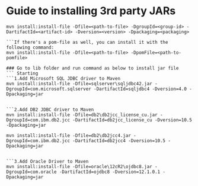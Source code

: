 Guide to installing 3rd party JARs
=====================================
```To install a JAR in the local repository use the following command:
mvn install:install-file -Dfile=<path-to-file> -DgroupId=<group-id> -DartifactId=<artifact-id> -Dversion=<version> -Dpackaging=<packaging>

```If there's a pom-file as well, you can install it with the following command:
mvn install:install-file -Dfile=<path-to-file> -DpomFile=<path-to-pomfile>

### Go to lib folder and run command as below to install jar file
``` Starting 
```1.Add Microsoft SQL JDBC driver to Maven
mvn install:install-file -Dfile=sqlserver\sqljdbc42.jar -DgroupId=com.microsoft.sqlserver -DartifactId=sqljdbc4 -Dversion=4.0 -Dpackaging=jar


```2.Add DB2 JDBC driver to Maven
mvn install:install-file -Dfile=db2\db2jcc_license_cu.jar -DgroupId=com.ibm.db2.jcc -DartifactId=db2jcc_license_cu -Dversion=10.5 -Dpackaging=jar

mvn install:install-file -Dfile=db2\db2jcc4.jar -DgroupId=com.ibm.db2.jcc -DartifactId=db2jcc4 -Dversion=10.5 -Dpackaging=jar


```3.Add Oracle Driver to Maven
mvn install:install-file -Dfile=oracle\12cR2\ojdbc8.jar -DgroupId=com.oracle -DartifactId=ojdbc8 -Dversion=12.1.0.1 -Dpackaging=jar


```